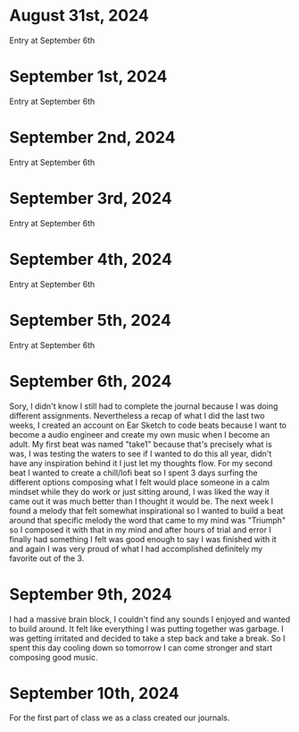 # August 31st, 2024

Entry at September 6th

# September 1st, 2024

Entry at September 6th

# September 2nd, 2024

Entry at September 6th

# September 3rd, 2024

Entry at September 6th

# September 4th, 2024

Entry at September 6th

# September 5th, 2024

Entry at September 6th

# September 6th, 2024

Sory, I didn't know I still had to complete the journal because I was doing different assignments. Nevertheless a recap of what I did the last two weeks, I created an account on Ear Sketch to code beats because I want to become a audio engineer and create my own music when I become an adult. My first beat was named "take1" because that's precisely what is was, I was testing the waters to see if I wanted to do this all year, didn't have any inspiration behind it I just let my thoughts flow. For my second beat I wanted to create a chill/lofi beat so I spent 3 days surfing the different options composing what I felt would place someone in a calm mindset while they do work or just sitting around, I was liked the way it came out it was much better than I thought it would be. The next week I found a melody that felt somewhat inspirational so I wanted to build a beat around that specific melody the word that came to my mind was "Triumph" so I composed it with that in my mind and after hours of trial and error I finally had something I felt was good enough to say I was finished with it and again I was very proud of what I had accomplished definitely my favorite out of the 3.

# September 9th, 2024

I had a massive brain block, I couldn't find any sounds I enjoyed and wanted to build around. It felt like everything I was putting together was garbage. I was getting irritated and decided to take a step back and take a break. So I spent this day cooling down so tomorrow I can come stronger and start composing good music.

# September 10th, 2024

For the first part of class we as a class created our journals. 
